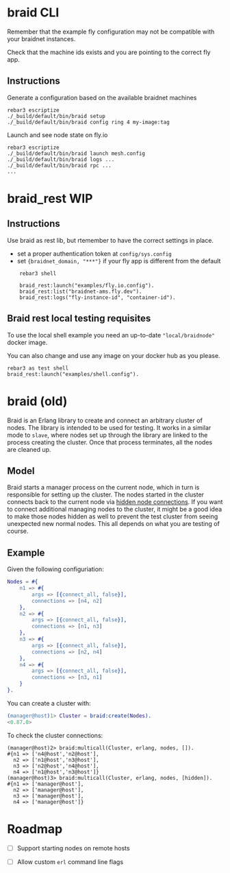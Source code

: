 # braid CLI

Remember that the example fly configuration may not be compatible with your braidnet instances.

Check that the machine ids exists and you are pointing to the correct fly app.

## Instructions

Generate a configuration based on the available braidnet machines

    rebar3 escriptize
    ./_build/default/bin/braid setup
    ./_build/default/bin/braid config ring 4 my-image:tag

Launch and see node state on fly.io

    rebar3 escriptize
    ./_build/default/bin/braid launch mesh.config
    ./_build/default/bin/braid logs ...
    ./_build/default/bin/braid rpc ...
    ...


# braid_rest WIP

## Instructions

Use braid as rest lib, but rtemember to have the correct settings in place.

* set a proper authentication token at `config/sys.config`
* set `{braidnet_domain, "***"}` if your fly app is different from the default

```
    rebar3 shell

    braid_rest:launch("examples/fly.io.config").
    braid_rest:list("braidnet-ams.fly.dev").
    braid_rest:logs("fly-instance-id", "container-id").
```

## Braid rest local testing requisites

To use the local shell example you need an up-to-date `"local/braidnode"` docker image.

You can also change and use any image on your docker hub as you please.


    rebar3 as test shell
    braid_rest:launch("examples/shell.config").



# braid (old)

Braid is an Erlang library to create and connect an arbitrary cluster of nodes.
The library is intended to be used for testing. It works in a similar mode to
`slave`, where nodes set up through the library are linked to the process
creating the cluster. Once that process terminates, all the nodes are cleaned
up.

## Model

Braid starts a manager process on the current node, which in turn is responsible
for setting up the cluster. The nodes started in the cluster connects back to
the current node via [hidden node connections][1]. If you want to connect
additional managing nodes to the cluster, it might be a good idea to make those
nodes hidden as well to prevent the test cluster from seeing unexpected new
normal nodes. This all depends on what you are testing of course.

## Example

Given the following configuriation:

```erlang
Nodes = #{
    n1 => #{
        args => [{connect_all, false}],
        connections => [n4, n2]
    },
    n2 => #{
        args => [{connect_all, false}],
        connections => [n1, n3]
    },
    n3 => #{
        args => [{connect_all, false}],
        connections => [n2, n4]
    },
    n4 => #{
        args => [{connect_all, false}],
        connections => [n3, n1]
    }
}.
```

You can create a cluster with:

```erlang
(manager@host)1> Cluster = braid:create(Nodes).
<0.87.0>
```

To check the cluster connections:

```
(manager@host)2> braid:multicall(Cluster, erlang, nodes, []).
#{n1 => ['n4@host','n2@host'],
  n2 => ['n1@host','n3@host'],
  n3 => ['n2@host','n4@host'],
  n4 => ['n1@host','n3@host']}
(manager@host)3> braid:multicall(Cluster, erlang, nodes, [hidden]).
#{n1 => ['manager@host'],
  n2 => ['manager@host'],
  n3 => ['manager@host'],
  n4 => ['manager@host']}
```

# Roadmap

- [ ] Support starting nodes on remote hosts
- [ ] Allow custom `erl` command line flags



[1]: http://erlang.org/doc/reference_manual/distributed.html#hidden-nodes
